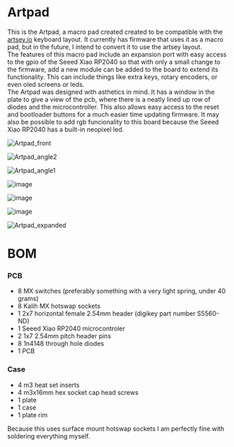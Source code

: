 # Artpad  
This is the Artpad, a macro pad created created to be compatible with the [artsey.io](https://artsey.io/) keyboard layout. It currently has firmware that uses it as a macro pad, but in the future, I intend to convert it to use the artsey layout.  
The features of this macro pad include an expansion port with easy access to the gpio of the Seeed Xiao RP2040 so that with only a small change to the firmware, add a new module can be added to the board to extend its functionality. This can include things like extra keys, rotary encoders, or even oled screens or leds.  
The Artpad was designed with asthetics in mind. It has a window in the plate to give a view of the pcb, where there is a neatly lined up row of diodes and the microcontroller. This also allows easy access to the reset and bootloader buttons for a much easier time updating firmware. It may also be possible to add rgb funcionality to this board because the Seeed Xiao RP2040 has a built-in neopixel led.  

![Artpad_front](https://github.com/user-attachments/assets/416c0d17-56d7-4888-9174-a453d4cc3bfa)

![Artpad_angle2](https://github.com/user-attachments/assets/8bc669ec-5949-454f-bbb4-294408ddb023)

![Artpad_angle1](https://github.com/user-attachments/assets/fcd46eb0-6238-4ed0-b085-4991f6ccf03c)

![image](https://github.com/user-attachments/assets/405760e8-94c6-4f2a-b917-42f50aeee882)

![image](https://github.com/user-attachments/assets/79c5e09d-6c15-4b7b-80c9-bdec61c5d68c)

![image](https://github.com/user-attachments/assets/14e39728-8bc9-4831-9eb2-ba2cb5048c71)

![Artpad_expanded](https://github.com/user-attachments/assets/ce4f4f78-586a-4981-b197-84be23a3a03d)

# BOM  
### PCB
- 8 MX switches (preferably something with a very light spring, under 40 grams)
- 8 Kalih MX hotswap sockets
- 1 2x7 horizontal female 2.54mm header (digikey part number S5560-ND)
- 1 Seeed Xiao RP2040 microcontroler
- 2 1x7 2.54mm pitch header pins
- 8 1n4148 through hole diodes
- 1 PCB
### Case  
- 4 m3 heat set inserts
- 4 m3x16mm hex socket cap head screws
- 1 plate
- 1 case
- 1 plate rim

Because this uses surface mount hotswap sockets I am perfectly fine with soldering everything myself.

